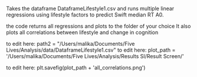 Takes the dataframe DataframeLifestyle1.csv and runs multiple linear regressions using lifestyle factors to predict Swift median RT A0.

the code returns all regressions and plots to the folder of your choice
It also plots all correlations between lifestyle and change in cognition

to edit here: 
path2 = "/Users/malika/Documents/Five Lives/Analysis/data/DataframeLifestyle1.csv"
to edit here: 
plot_path = '/Users/malika/Documents/Five Lives/Analysis/Results SI/Result Screen/'

to edit here:
plt.savefig(plot_path + 'all_correlations.png')
